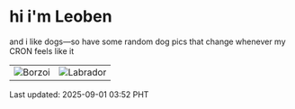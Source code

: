 # hi i'm Leoben

and i like dogs—so have some random dog pics that change whenever my CRON feels like it

|  |  |
|--------|----------|
| ![Borzoi](https://random-dog-vercel.vercel.app/api/random-borzoi?v=1756669951) | ![Labrador](https://random-dog-vercel.vercel.app/api/random-labrador?v=1756669951) |

Last updated: 2025-09-01 03:52 PHT
